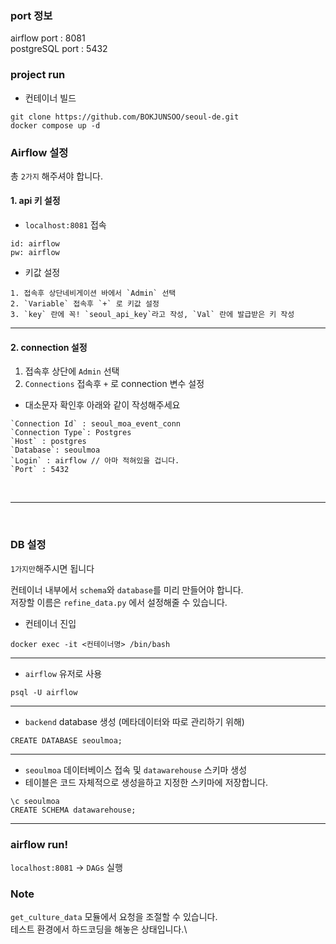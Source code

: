 ### port 정보

airflow port : 8081\
postgreSQL port : 5432


### project run
- 컨테이너 빌드
```
git clone https://github.com/BOKJUNSOO/seoul-de.git
docker compose up -d
```

### Airflow 설정
총 `2가지` 해주셔야 합니다.
#### 1. api 키 설정
- `localhost:8081` 접속
  
```
id: airflow
pw: airflow
```

- 키값 설정

```
1. 접속후 상단네비게이션 바에서 `Admin` 선택
2. `Variable` 접속후 `+` 로 키값 설정
3. `key` 란에 꼭! `seoul_api_key`라고 작성, `Val` 란에 발급받은 키 작성
```
---
#### 2. connection 설정


1. 접속후 상단에 `Admin` 선택
2. `Connections` 접속후 `+` 로 connection 변수 설정

- 대소문자 확인후 아래와 같이 작성해주세요
```
`Connection Id` : seoul_moa_event_conn
`Connection Type`: Postgres
`Host` : postgres
`Database`: seoulmoa
`Login` : airflow // 아마 적혀있을 겁니다.
`Port` : 5432
```
<br>

---
<br>

### DB 설정
`1가지만`해주시면 됩니다

컨테이너 내부에서 `schema`와 `database`를 미리 만들어야 합니다.\
저장할 이름은 `refine_data.py` 에서 설정해줄 수 있습니다.
- 컨테이너 진입
```
docker exec -it <컨테이너명> /bin/bash
```
---
- `airflow` 유저로 사용
```
psql -U airflow
```
---
- `backend` database 생성 (메타데이터와 따로 관리하기 위해)
```
CREATE DATABASE seoulmoa;
```
---
- `seoulmoa` 데이터베이스 접속 및 `datawarehouse` 스키마 생성
- 테이블은 코드 자체적으로 생성을하고 지정한 스키마에 저장합니다.
```
\c seoulmoa
CREATE SCHEMA datawarehouse;
```
---

### airflow run!

`localhost:8081` -> `DAGs` 실행

### Note
`get_culture_data` 모듈에서 요청을 조절할 수 있습니다.\
테스트 환경에서 하드코딩을 해놓은 상태입니다.\
